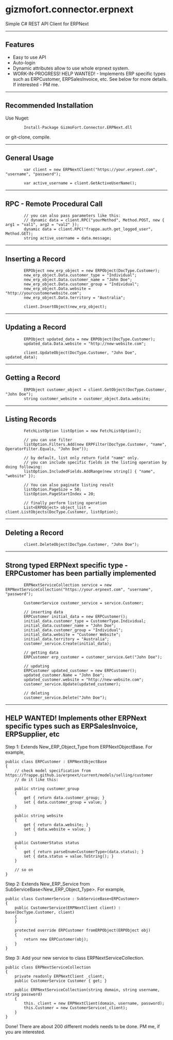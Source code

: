 # gizmofort.connector.erpnext
Simple C# REST API Client for ERPNext


--------------
Features
--------------

* Easy to use API
* Auto-login
* Dynamic attributes allow to use whole erpnext system.
* WORK-IN-PROGRESS! HELP WANTED! - Implements ERP specific types such as ERPCustomer, ERPSalesInvoice, etc. See below for more details. If interested - PM me.

--------------
Recommended Installation
--------------

Use Nuget:

			Install-Package GizmoFort.Connector.ERPNext.dll

or git-clone, compile.
			
			
--------------
General Usage
--------------

            var client = new ERPNextClient("https://your.erpnext.com", "username", "password");

            var active_username = client.GetActiveUserName();

--------------
RPC - Remote Procedural Call
--------------

            // you can also pass parameters like this: 
			// dynamic data = client.RPC("yourMethod", Method.POST, new { arg1 = "val1", arg2 = "val2" });
            dynamic data = client.RPC("frappe.auth.get_logged_user", Method.GET);
            string active_username = data.message;

--------------
Inserting a Record
--------------
			
            ERPObject new_erp_object = new ERPObject(DocType.Customer);
            new_erp_object.Data.customer_type = "Individual";
            new_erp_object.Data.customer_name = "John Doe";
            new_erp_object.Data.customer_group = "Individual";
            new_erp_object.Data.website = "http://yourcustomerwebsite.com";
            new_erp_object.Data.territory = "Australia";

            client.InsertObject(new_erp_object);

			
--------------
Updating a Record
--------------

            ERPObject updated_data = new ERPObject(DocType.Customer);
            updated_data.Data.website = "http://new-website.com";
			
            client.UpdateObject(DocType.Customer, "John Doe", updated_data);

--------------
Getting a Record
--------------

            ERPObject customer_object = client.GetObject(DocType.Customer, "John Doe");
            string customer_website = customer_object.Data.website;

--------------
Listing Records
--------------
			
            FetchListOption listOption = new FetchListOption();
			
            // you can use filter
            listOption.Filters.Add(new ERPFilter(DocType.Customer, "name", OperatorFilter.Equals, "John Doe"));
			
            // by default, list only return field "name" only.
            // you can include specific fields in the listing operation by doing following:
            listOption.IncludedFields.AddRange(new string[] { "name", "website" });
			
            // You can also paginate listing result
            listOption.PageSize = 50;
            listOption.PageStartIndex = 20;
			
            // finally perform listing operation
            List<ERPObject> object_list = client.ListObjects(DocType.Customer, listOption);

--------------
Deleting a Record
--------------

            client.DeleteObject(DocType.Customer, "John Doe");

			
--------------
Strong typed ERPNext specific type - ERPCustomer has been partially implemented
--------------

            ERPNextServiceCollection service = new ERPNextServiceCollection("https://your.erpnext.com", "username", "password");
			
            CustomerService customer_service = service.Customer;

			// inserting data
            ERPCustomer initial_data = new ERPCustomer();
            initial_data.customer_type = CustomerType.Individual;
            initial_data.customer_name = "John Doe";
            initial_data.customer_group = "Individual";
            initial_data.website = "Customer Website";
            initial_data.territory = "Australia";
            customer_service.Create(initial_data);

			// getting data
            ERPCustomer erp_customer = customer_service.Get("John Doe");

			// updating
            ERPCustomer updated_customer = new ERPCustomer();
            updated_customer.Name = "John Doe";
            updated_customer.website = "http://new-website.com";
            customer_service.Update(updated_customer);

			// deleting
            customer_service.Delete("John Doe");
			
--------------
HELP WANTED! Implements other ERPNext specific types such as ERPSalesInvoice, ERPSupplier, etc
--------------

Step 1: Extends New_ERP_Object_Type from ERPNextObjectBase. For example,

    public class ERPCustomer : ERPNextObjectBase
    {
		// check model specification from https://frappe.github.io/erpnext/current/models/selling/customer
		// do it like this:

        public string customer_group
        {
            get { return data.customer_group; }
            set { data.customer_group = value; }
        }

        public string website
        {
            get { return data.website; }
            set { data.website = value; }
        }
		
        public CustomerStatus status
        {
            get { return parseEnum<CustomerType>(data.status); }
            set { data.status = value.ToString(); }
        }

		// so on
	}
	
Step 2: Extends New_ERP_Service from SubServiceBase<New_ERP_Object_Type>. For example,

    public class CustomerService : SubServiceBase<ERPCustomer>
    {
        public CustomerService(ERPNextClient client) : base(DocType.Customer, client)
        {
        }

        protected override ERPCustomer fromERPObject(ERPObject obj)
        {
            return new ERPCustomer(obj);
        }
    }

Step 3: Add your new service to class ERPNextServiceCollection.

    public class ERPNextServiceCollection
    {
        private readonly ERPNextClient _client;
        public CustomerService Customer { get; }
		
        public ERPNextServiceCollection(string domain, string username, string password)
        {
            this._client = new ERPNextClient(domain, username, password);
            this.Customer = new CustomerService(_client);
        }
	}

	
Done! There are about 200 different models needs to be done. PM me, if you are interested.